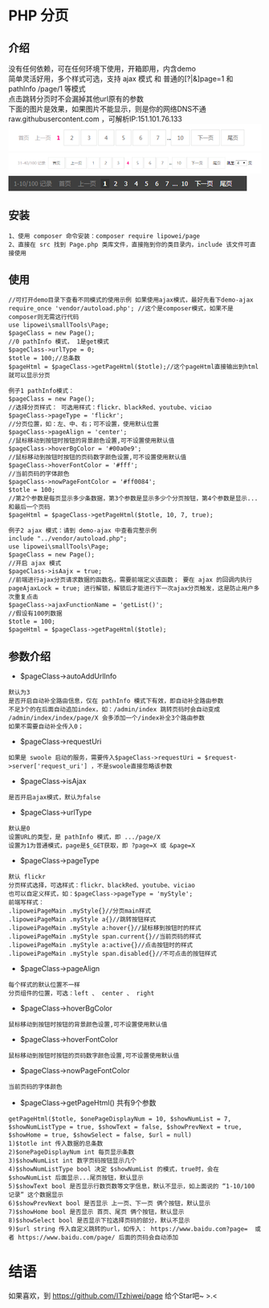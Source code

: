 # PHP 分页
## 介绍
没有任何依赖，可在任何环境下使用，开箱即用，内含demo  
简单灵活好用，多个样式可选，支持 ajax 模式 和 普通的[?|&]page=1 和 pathInfo /page/1 等模式  
点击跳转分页时不会漏掉其他url原有的参数  
下面的图片是效果，如果图片不能显示，则是你的网络DNS不通 raw.githubusercontent.com ，可解析IP:151.101.76.133  
![add Image](https://github.com/ITzhiwei/page/raw/master/src/demo0.png)  
![add Image](https://github.com/ITzhiwei/page/raw/master/src/demo6.png)   
![add Image](https://github.com/ITzhiwei/page/raw/master/src/demo2.png)  

 
## 安装
```
1、使用 composer 命令安装：composer require lipowei/page
2、直接在 src 找到 Page.php 类库文件，直接拖到你的类目录内，include 该文件可直接使用
```
## 使用
```
//可打开demo目录下查看不同模式的使用示例 如果使用ajax模式，最好先看下demo-ajax
require_once 'vendor/autoload.php'; //这个是composer模式，如果不是composer则无需这行代码
use lipowei\smallTools\Page;
$pageClass = new Page();
//0 pathInfo 模式， 1是get模式  
$pageClass->urlType = 0;
$totle = 100;//总条数
$pageHtml = $pageClass->getPageHtml($totle);//这个pageHtml直接输出到html就可以显示分页
```
```
例子1 pathInfo模式：
$pageClass = new Page();
//选择分页样式： 可选用样式：flickr、blackRed、youtube、viciao
$pageClass->pageType = 'flickr';
//分页位置，如：左、中、右；可不设置，使用默认位置
$pageClass->pageAlign = 'center';
//鼠标移动到按钮时按钮的背景颜色设置,可不设置使用默认值
$pageClass->hoverBgColor = '#00a0e9';
//鼠标移动到按钮时按钮的页码数字颜色设置,可不设置使用默认值
$pageClass->hoverFontColor = '#fff';
//当前页码的字体颜色
$pageClass->nowPageFontColor = '#ff0084';
$totle = 100; 
//第2个参数是每页显示多少条数据，第3个参数是显示多少个分页按钮，第4个参数是显示...和最后一个页码
$pageHtml = $pageClass->getPageHtml($totle, 10, 7, true);
```
```
例子2 ajax 模式：请到 demo-ajax 中查看完整示例
include "../vendor/autoload.php";
use lipowei\smallTools\Page;
$pageClass = new Page();
//开启 ajax 模式
$pageClass->isAajx = true;
//前端进行ajax分页请求数据的函数名，需要前端定义该函数； 要在 ajax 的回调内执行 pageAjaxLock = true; 进行解锁，解锁后才能进行下一次ajax分页触发，这是防止用户多次重复点击
$pageClass->ajaxFunctionName = 'getList()';
//假设有100列数据
$totle = 100;
$pageHtml = $pageClass->getPageHtml($totle);
```  

## 参数介绍
* $pageClass->autoAddUrlInfo
```
默认为3
是否开启自动补全路由信息，仅在 pathInfo 模式下有效，即自动补全路由参数
不足3个的在后面自动追加index，如：/admin/index 跳转页码时会自动变成 /admin/index/index/page/X 会多添加一个/index补全3个路由参数
如果不需要自动补全传入0；
```
* $pageClass->requestUri
```
如果是 swoole 启动的服务，需要传入$pageClass->requestUri = $request->server['request_uri'] ，不是swoole直接忽略该参数
```
* $pageClass->isAjax
```
是否开启ajax模式，默认为false
```
* $pageClass->urlType
```
默认是0
设置URL的类型，是 pathInfo 模式，即 .../page/X
设置为1为普通模式，page是$_GET获取，即 ?page=X 或 &page=X
```
* $pageClass->pageType
```
默认 flickr
分页样式选择，可选样式：flickr、blackRed、youtube、viciao
也可以自定义样式，如：$pageClass->pageType = 'myStyle';
前端写样式：
.lipoweiPageMain .myStyle{}//分页main样式
.lipoweiPageMain .myStyle a{}//跳转按钮样式
.lipoweiPageMain .myStyle a:hover{}//鼠标移到按钮时的样式
.lipoweiPageMain .myStyle span.current{}//当前页码的样式
.lipoweiPageMain .myStyle a:active{}//点击按钮时的样式
.lipoweiPageMain .myStyle span.disabled{}//不可点击的按钮样式
```
* $pageClass->pageAlign
```
每个样式的默认位置不一样
分页组件的位置，可选：left 、 center 、 right 
```
* $pageClass->hoverBgColor
```
鼠标移动到按钮时按钮的背景颜色设置,可不设置使用默认值
```
* $pageClass->hoverFontColor
```
鼠标移动到按钮时按钮的页码数字颜色设置,可不设置使用默认值
```
* $pageClass->nowPageFontColor
```
当前页码的字体颜色
```
* $pageClass->getPageHtml() 共有9个参数
```
getPageHtml($totle, $onePageDisplayNum = 10, $showNumList = 7, $showNumListType = true, $showText = false, $showPrevNext = true, $showHome = true, $showSelect = false, $url = null)
1)$totle int 传入数据的总条数
2)$onePageDisplayNum int 每页显示条数
3)$showNumList int 数字页码按钮显示几个
4)$showNumListType bool 决定 $showNumList 的模式，true时，会在 $showNumList 后面显示...尾页按钮，默认显示
5)$showText bool 是否显示行数页数等文字信息，默认不显示，如上面说的 “1-10/100 记录” 这个数据显示
6)$showPrevNext bool 是否显示 上一页、下一页 俩个按钮，默认显示
7)$showHome bool 是否显示 首页、尾页 俩个按钮，默认显示
8)$showSelect bool 是否显示下拉选择页码的部分，默认不显示
9)$url string 传入自定义跳转的url，如传入： https://www.baidu.com?page=  或者 https://www.baidu.com/page/ 后面的页码会自动添加
```
# 结语
如果喜欢，到 https://github.com/ITzhiwei/page 给个Star吧~ >.<